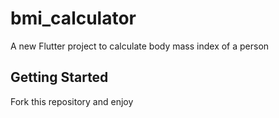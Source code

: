 # bmi_calculator

A new Flutter project to calculate body mass index of a person

## Getting Started

Fork this repository and enjoy
